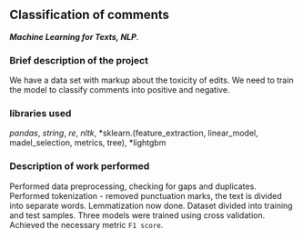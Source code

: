 ## Classification of comments
***Machine Learning for Texts, NLP***.

### Brief description of the project
We have a data set with markup about the toxicity of edits.
We need to train the model to classify comments into positive and negative.

### libraries used
*pandas*, *string*, *re*, *nltk*, *sklearn.(feature_extraction, linear_model, madel_selection, metrics, tree), *lightgbm 
### Description of work performed
Performed data preprocessing, checking for gaps and duplicates.  
Performed tokenization - removed punctuation marks, the text is divided into separate words. Lemmatization now done.
Dataset divided into training and test samples. Three models were trained using cross validation.
Achieved the necessary metric `F1 score`.
